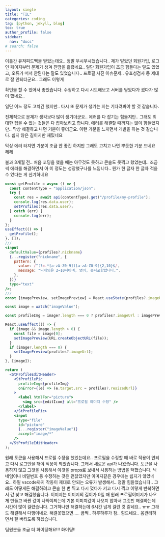 ```yaml
---
layout: single
title: "TIL"
categories: coding
tag: [python, jekyll, blog]
toc: true
author_profile: false
sidebar:
  nav: "docs"
# search: false
---
```


이틀간 유저피드백을 받았는데요.. 정말 무시무시했습니다.. 제가 맡았던 회원가입, 로그인 페이지부터 문제가 생겨 진땀을 흘렸네요.. 일단 회원가입이 조금 힘들다는 말도 있었고, 오류가 떠서 안된다는 말도 있었습니다.. 프로필 사진 이슈문제.. 유효성검사 등 제대로 잘 안되더군요.. 그래도 이렇게

확인을 할 수 있어서 좋았습니다. 수정하고 다시 시도해보고 서버를 닫았다가 켰다가 많이 했네요..

일단 어느 정도 고치긴 했지만.. 다시 또 문제가 생기는 지는 기다려봐야 할 것 같습니다.

전체적으로 문제가 생각보다 많이 생기더군요.. 에러를 다 잡기는 힘들지만.. 그래도 최대한 잡을 수 있는 것들은 다 잡아보려고 합니다. 에러를 해결할 때까지는 많이 힘들었지만.. 막상 해결하고 나면 기분이 좋더군요. 이런 기분을 느끼면서 개발을 하는 것 같습니다. 쉽지 않은 길이지만 재밌네요

막상 에러 터지면 기분이 조금 안 좋긴 하지만 그래도 고치고 나면 뿌듯한 기분 드네요 헤헤

불과 3개월 전.. 처음 코딩을 했을 때는 아무것도 못하고 콘솔도 못찍고 했었는데.. 조금씩 에러를 해결하면서 아 이 정도는 성장했구나를 느낍니다.. 뭔가 한 글자 한 글자 적을 수 있다는 게 신기하네요

```jsx
const getProfile = async () => {
  const contentType = "application/json";
  try {
    const res = await api(contentType).get("/profile/my-profile");
    console.log(res.data.user);
    setProfiles(res.data.user);
  } catch (err) {
    console.log(err);
  }
};
useEffect(() => {
  getProfile();
}, []);
///
<input
  defaultValue={profiles?.nickname}
  {...register("nickname", {
    pattern: {
      value: /^(?=.*[a-zA-Z0-9])[a-zA-Z0-9]{2,10}$/,
      message: "닉네임은 2~10자이며, 영어, 숫자포함합니다.",
    },
  })}
  type="text"
/>;
///
const [imagePreview, setImagePreview] = React.useState(profiles?.imageUrl);

const image = watch("imageValue");

const profileImg = image?.length === 0 ? profiles?.imageUrl : imagePreview;

React.useEffect(() => {
  if (image && image.length > 0) {
    const file = image[0];
    setImagePreview(URL.createObjectURL(file));
  }
  if (image?.length === 0) {
    setImagePreview(profiles?.imageUrl);
  }
}, [image]);

return (
  <StProfileEditHeader>
    <StProfilePic
      profileImg={profileImg}
      onError={(e) => (e.target.src = profiles?.resizedUrl)}
    >
      <label htmlFor="picture">
        <img src={editIcon} alt="프로필 이미지 수정" />
      </label>
    </StProfilePic>
    <input
      type="file"
      id="picture"
      {...register("imageValue")}
      accept="image/*"
    />
  </StProfileEditHeader>
);
```

원래 토큰을 사용해서 프로필 수정을 했었는데요.. 프로필을 수정할 때 바로 적용이 안되고 다시 로그인을 해야 적용이 되었습니다. 그래서 새로운 api가 나왔습니다. 토큰을 사용하지 않고 그것을 사용해서 이것을 props로 보내서 사용하는 방법을 택했습니다. 닉네임이나 비밀번호 등 수정하는 것은 괜찮았지만 이미지같은 경우에는 쉽지가 않았네요.. 하필 vscode까지 작동이 제대로 안되는 오류가 발생해서.. 정말 힘들었습니다.. 그래도 어떻게든 해결하려고 콘솔 한 번 찍고 다시 껐다가 키고 다시 찍고 이렇게 반복하면서 값 찾고 해결했습니다. 이미지는 이미지의 길이가 0일 때 원래 프로필이미지가 나오게 만들고 바뀐 값이 나와야되는데 기본 이미지값이 나오지 않아서 그것만 해결하는데 시간이 많이 걸렸습니다. 그거하나만 해결하는데 6시간 넘게 걸린 것 같네요.. ㅠㅠ 그래도 해결해서 다행이네요. 해결못했으면….. 끔찍.. 하루하루가 참.. 힘드네요.. 몸관리하면서 잘 버티도록 하겠습니다.

팀원분들 조금 더 화이팅해요!!! 화이팅!!
